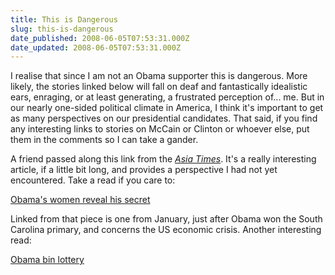 ```yaml
---
title: This is Dangerous
slug: this-is-dangerous
date_published: 2008-06-05T07:53:31.000Z
date_updated: 2008-06-05T07:53:31.000Z
---
```


I realise that since I am not an Obama supporter this is dangerous. More likely, the stories linked below will fall on deaf and fantastically idealistic ears, enraging, or at least generating, a frustrated perception of... me. But in our nearly one-sided political climate in America, I think it's important to get as many perspectives on our presidential candidates. That said, if you find any interesting links to stories on McCain or Clinton or whoever else, put them in the comments so I can take a gander.

A friend passed along this link from the [*Asia Times*](http://www.atimes.com/). It's a really interesting article, if a little bit long, and provides a perspective I had not yet encountered. Take a read if you care to:

[Obama's women reveal his secret](http://www.atimes.com/atimes/Front_Page/JB26Aa01.html)

Linked from that piece is one from January, just after Obama won the South Carolina primary, and concerns the US economic crisis. Another interesting read:

[Obama bin lottery](http://www.atimes.com/atimes/Global_Economy/JA29Dj06.html)
